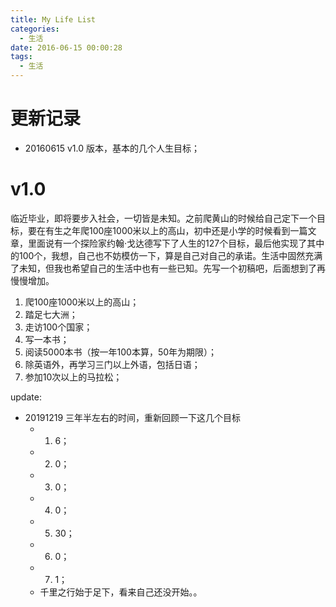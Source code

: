 ```yaml
---
title: My Life List
categories:
  - 生活
date: 2016-06-15 00:00:28
tags:
  - 生活
---
```


# 更新记录

- 20160615 v1.0 版本，基本的几个人生目标；

<!-- more -->

# v1.0

临近毕业，即将要步入社会，一切皆是未知。之前爬黄山的时候给自己定下一个目标，要在有生之年爬100座1000米以上的高山，初中还是小学的时候看到一篇文章，里面说有一个探险家约翰·戈达德写下了人生的127个目标，最后他实现了其中的100个，我想，自己也不妨模仿一下，算是自己对自己的承诺。生活中固然充满了未知，但我也希望自己的生活中也有一些已知。先写一个初稿吧，后面想到了再慢慢增加。

1. 爬100座1000米以上的高山；
2. 踏足七大洲；
3. 走访100个国家；
4. 写一本书；
5. 阅读5000本书（按一年100本算，50年为期限）；
6. 除英语外，再学习三门以上外语，包括日语；
7. 参加10次以上的马拉松；

update:

- 20191219 三年半左右的时间，重新回顾一下这几个目标
    - 1. 6；
    - 2. 0；
    - 3. 0；
    - 4. 0；
    - 5. 30；
    - 6. 0；
    - 7. 1；
    - 千里之行始于足下，看来自己还没开始。。

